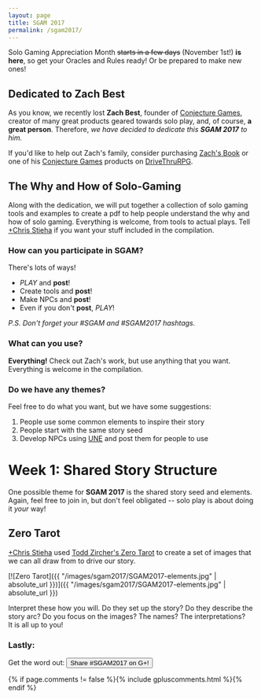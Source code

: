 ```yaml
---
layout: page
title: SGAM 2017
permalink: /sgam2017/
---
```


Solo Gaming Appreciation Month <s>starts in a few days</s> (November 1st!) 
**is here**, so get your Oracles and Rules ready!  Or be prepared to make new ones!

## Dedicated to Zach Best

As you know, we recently lost **Zach Best**, founder of 
[Conjecture Games](http://conjecturegames.com/), 
creator of many great products geared towards solo play, and, of course, 
**a great person**. Therefore, _we have decided to dedicate this **SGAM 2017** to him._

If you'd like to help out Zach's family, consider purchasing 
[Zach's Book](http://www.drivethrurpg.com/product/218834/Zachs-Book) 
or one of his
[Conjecture Games](http://www.drivethrurpg.com/browse/pub/7251/Conjecture-Games) 
products on [DriveThruRPG](http://www.drivethrurpg.com).

## The Why and How of Solo-Gaming

Along with the dedication, we will put together a collection of solo gaming 
tools and examples to create a pdf to help people understand the why and how of 
solo gaming.  Everything is welcome, from tools to actual plays.  Tell 
[+Chris Stieha](https://plus.google.com/114090179363571161590) if you want your 
stuff included in the compilation.

### How can you participate in **SGAM**?  

There's lots of ways!

* _PLAY_ and **post**!  
* Create tools and **post**!  
* Make NPCs and **post**!  
* Even if you don't **post**, *PLAY*!

_P.S. Don't forget your #SGAM and #SGAM2017 hashtags._

### What can you use? 

**Everything!**  Check out Zach's work, but use anything that you want. 
Everything is welcome in the compilation.

### Do we have any themes? 

Feel free to do what you want, but we have some suggestions:

1. People use some common elements to inspire their story
2. People start with the same story seed
3. Develop NPCs using [UNE](http://www.drivethrurpg.com/product/134163/UNE-The-Universal-NPC-Emulator-rev) 
and post them for people to use

# Week 1: Shared Story Structure

One possible theme for **SGAM 2017** is the shared story seed and elements.
Again, feel free to join in, but don't feel obligated -- solo play is about 
doing it _your_ way!

## Zero Tarot
[+Chris Stieha](https://plus.google.com/114090179363571161590) used 
[Todd Zircher's Zero Tarot](http://www.tangent-zero.com/zero_tarot/zero_tarot.htm) 
to create a set of images that we can all draw from to drive our story. 

[![Zero Tarot]({{ "/images/sgam2017/SGAM2017-elements.jpg" | absolute_url }})]({{ "/images/sgam2017/SGAM2017-elements.jpg" | absolute_url }})

Interpret these how you will.  Do they set up the story?  Do they describe the 
story arc?  Do you focus on the images?  The names?   The interpretations?  
It is all up to you!

### Lastly:

Get the word out: 
<button
  style="cursor: pointer;"
  class="btn btn-large g-interactivepost"
  data-contenturl="http://sologamingmonth.com/about"
  data-contentdeeplinkid="/sgam2017"
  data-clientid="872909385168-imn92ke4523o7g4q5a36np6394bk38qv.apps.googleusercontent.com"
  data-cookiepolicy="single_host_origin"
  data-prefilltext="Check out #SGAM2017!"
  data-calltoactionlabel="PLAY"
  data-calltoactionurl="http://sologamingmonth.com/sgam2017"
  data-calltoactiondeeplinkid="/pages/create">
  <i class="icon icon-social-google-plus"></i> Share #SGAM2017 on G+!
</button>

{% if page.comments != false %}{% include gpluscomments.html %}{% endif %}